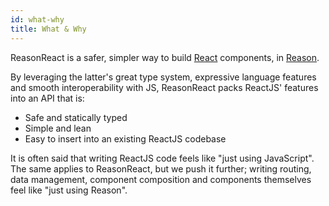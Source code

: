 ```yaml
---
id: what-why
title: What & Why
---
```


ReasonReact is a safer, simpler way to build [React](https://reactjs.org/) components, in [Reason](http://reasonml.github.io/).

By leveraging the latter's great type system, expressive language features and smooth interoperability with JS, ReasonReact packs ReactJS' features into an API that is:

- Safe and statically typed
- Simple and lean
- Easy to insert into an existing ReactJS codebase

It is often said that writing ReactJS code feels like "just using JavaScript". The same applies to ReasonReact, but we push it further; writing routing, data management, component composition and components themselves feel like "just using Reason".
